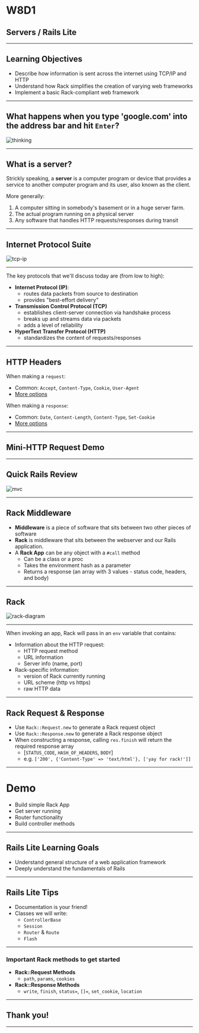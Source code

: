 # W8D1
## Servers / Rails Lite

---

## Learning Objectives

+ Describe how information is sent across the internet using TCP/IP and HTTP 
+ Understand how Rack simplifies the creation of varying web frameworks
+ Implement a basic Rack-compliant web framework

---

## What happens when you type 'google.com' into the address bar and hit `Enter`?

![thinking](http://media.giphy.com/media/lKXEBR8m1jWso/giphy.gif)

---

## What is a server?

Strickly speaking, a **server** is a computer program or device that provides a service to another computer program and its user, also known as the client.

More generally:

1. A computer sitting in somebody's basement or in a huge server farm.
2. The actual program running on a physical server
3. Any software that handles HTTP requests/responses during transit

---

## Internet Protocol Suite

![tcp-ip](https://cdn.kastatic.org/ka-perseus-images/6a0cd3a5b7e709c2f637c959ba98705ad21e4e3c.svg)

---

The key protocols that we'll discuss today are (from low to high):
- **Internet Protocol (IP)**:
	- routes data packets from source to destination
  - provides "best-effort delivery"
- **Transmission Control Protocol (TCP)**
	- establishes client-server connection via handshake process
  - breaks up and streams data via packets
  - adds a level of reliability
- **HyperText Transfer Protocol (HTTP)**
	- standardizes the content of requests/responses

---

## HTTP Headers

When making a `request`:
  * Common: `Accept`, `Content-Type`, `Cookie`, `User-Agent`
  * [More options](https://en.wikipedia.org/wiki/List_of_HTTP_header_fields#Request_fields)
  
When making a `response`:
  * Common: `Date`, `Content-Length`, `Content-Type`, `Set-Cookie`
  * [More options](https://en.wikipedia.org/wiki/List_of_HTTP_header_fields#Response_fields)

---

## Mini-HTTP Request Demo

---

## Quick Rails Review

![mvc](https://camo.githubusercontent.com/40c8c3f6b10edc88340bb3a5c5b1646ba4276144/687474703a2f2f6d656469612e74756d626c722e636f6d2f66313435666130316464386361646432383533373139346465303063646135392f74756d626c725f696e6c696e655f6d7074717a6d5736426a31717a347267702e706e67)

---

## Rack Middleware

* **Middleware** is a piece of software that sits between two other pieces of software
* **Rack** is middleware that sits between the webserver and our Rails application.
* A **Rack App** can be any object with a `#call` method
    * Can be a class or a proc
    * Takes the environment hash as a parameter
    * Returns a response (an array with 3 values - status code, headers, and body)

---

## Rack

![rack-diagram](https://miro.medium.com/max/1400/1*nOlFt4IW7S44jKJiLckHwg.png)

---

When invoking an app, Rack will pass in an `env` variable that contains:
* Information about the HTTP request:
  * HTTP request method
  * URL information
  * Server info (name, port)
* Rack-specific information:
  * version of Rack currently running
  * URL scheme (http vs https)
  * raw HTTP data

---

## Rack Request & Response

* Use `Rack::Request.new` to generate a Rack request object
* Use `Rack::Response.new` to generate a Rack response object
* When constructing a response, calling `res.finish` will return the required response array
  * [`STATUS_CODE`, `HASH_OF_HEADERS`, `BODY`]
  * e.g. `['200', {'Content-Type' => 'text/html'}, ['yay for rack!']]`

---

# Demo
* Build simple Rack App 
* Get server running
* Router functionality
* Build controller methods

---

## Rails Lite Learning Goals

* Understand general structure of a web application framework
* Deeply understand the fundamentals of Rails

---

## Rails Lite Tips

* Documentation is your friend!
* Classes we will write:
  * `ControllerBase`
  * `Session`
  * `Router` & `Route`
  * `Flash`

---

### Important Rack methods to get started

* **Rack::Request Methods**
  * `path`, `params`, `cookies`
* **Rack::Response Methods**
  * `write`, `finish`, `status=`, `[]=`, `set_cookie`, `location`

---

## Thank you!

---